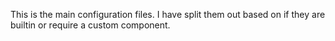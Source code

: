 This is the main configuration files. I have split them out based on if they are builtin or require a custom component.